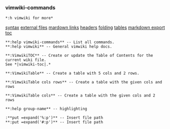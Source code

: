 ### vimwiki-commands
    *:h vimwiki for more*
    
[syntax](syntax)
[external files](external-files)
[mardown links](mardown-links)
[headers](headers)
[folding](folding)
[tables](tables)
[markdown export](markdown-export)
[toc](toc) 

    **:help vimwiki-commands** -- List all commands.
    **:help vimwiki** -- General vimwiki help docs.
    
    **:VimwikiTOC** -- Create or update the Table of Contents for the current wiki file.
    See *|vimwiki-toc|.*
    
    **:VimwikiTable** -- Create a table with 5 cols and 2 rows.

    **:VimwikiTable cols rows** -- Create a table with the given cols and rows

    **:VimwikiTable cols** -- Create a table with the given cols and 2 rows
    
    **:help group-name** -- highlighting
    
    :**put =expand('%:p')** -- Insert file path
    **:put =expand('#:p')** -- Insert file path
